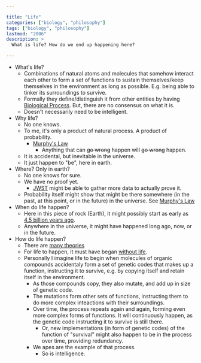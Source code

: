 ```yaml
---

title: "Life"
categories: ["biology", "philosophy"]
tags: ["biology", "philosophy"]
lastmod: "2006"
description: >
  What is life? How do we end up happening here?

---
```


- What's life?
  - Combinations of natural atoms and molecules that somehow interact each other to form a set of functions to sustain themselves/keep themselves in the environment as long as possible. E.g. being able to tinker its surroundings to survive.
  - Formally they define/distinguish it from other entities by having [Biological Process](https://en.wikipedia.org/wiki/Biological_process). But, there are no consensus on what it is.
  - Doesn't necessarily need to be intelligent.
- Why life?
  - No one knows.
  - To me, it's only a product of natural process. A product of probability.
      - [Murphy's Law](https://en.wikipedia.org/wiki/Murphy%27s_law)
        - Anything that can ~~go wrong~~ happen will ~~go wrong~~ happen.
  - It is accidental, but inevitable in the universe.
  - It just happen to "be", here in earth.
- Where? Only in earth?
  - No one knows for sure.
  - We have no proof yet.
      - [JWST](https://en.wikipedia.org/wiki/James_Webb_Space_Telescope) might be able to gather more data to actually prove it.
  - Probability itself might show that might be there somewhere (in the past, at this point, or in the future) in the universe. See [Murphy's Law](#L14)
- When do life happen?
  - Here in this piece of rock (Earth), it might possibly start as early as [4.5 billion years ago](https://en.wikipedia.org/wiki/Earliest_known_life_forms).
  - Anywhere in the universe, it might have happened long ago, now, or in the future.
- How do life happen?
  - There are [many theories](https://www.livescience.com/13363-7-theories-origin-life.html)
  - For life to happen, it must have began [without life](https://en.wikipedia.org/wiki/Abiogenesis).
  - Personally I imagine life to begin when molecules of organic compounds accidentaly form a set of genetic codes that makes up a function, instructing it to survive, e.g. by copying itself and retain itself in the environment.
    - As those compounds copy, they also mutate, and add up in size of genetic code.
    - The mutations form other sets of functions, instructing them to do more complex inteactions with their surroundings.
    - Over time, the process repeats again and again, forming even more complex forms of functions. It will continuously happen, as the genetic code instructing it to survive is still there.
      - Or, new implementations (in form of genetic codes) of the function of "survival" might also happen to be in the process over time, providing redundancy.
    - We apes are the example of that process.
      - So is intelligence.

